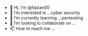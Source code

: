 - 👋 Hi, I’m @faizan00
- 👀 I’m interested in ...cyber security
- 🌱 I’m currently learning ...pentesting
- 💞️ I’m looking to collaborate on ...
- 📫 How to reach me ...

<!---
faizan00/faizan00 is a ✨ special ✨ repository because its `README.md` (this file) appears on your GitHub profile.
You can click the Preview link to take a look at your changes.
--->
